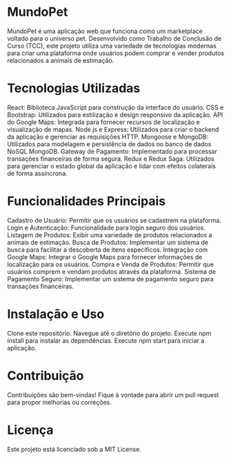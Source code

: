 # MundoPet
MundoPet é uma aplicação web que funciona como um marketplace voltado para o universo pet. Desenvolvido como Trabalho de Conclusão de Curso (TCC), este projeto utiliza uma variedade de tecnologias modernas para criar uma plataforma onde usuários podem comprar e vender produtos relacionados a animais de estimação.

# Tecnologias Utilizadas

React: Biblioteca JavaScript para construção da interface do usuário.
CSS e Bootstrap: Utilizados para estilização e design responsivo da aplicação.
API do Google Maps: Integrada para fornecer recursos de localização e visualização de mapas.
Node.js e Express: Utilizados para criar o backend da aplicação e gerenciar as requisições HTTP.
Mongoose e MongoDB: Utilizados para modelagem e persistência de dados no banco de dados NoSQL MongoDB.
Gateway de Pagamento: Implementado para processar transações financeiras de forma segura.
Redux e Redux Saga: Utilizados para gerenciar o estado global da aplicação e lidar com efeitos colaterais de forma assíncrona.


# Funcionalidades Principais

Cadastro de Usuário: Permitir que os usuários se cadastrem na plataforma.
Login e Autenticação: Funcionalidade para login seguro dos usuários.
Listagem de Produtos: Exibir uma variedade de produtos relacionados a animais de estimação.
Busca de Produtos: Implementar um sistema de busca para facilitar a descoberta de itens específicos.
Integração com Google Maps: Integrar o Google Maps para fornecer informações de localização para os usuários.
Compra e Venda de Produtos: Permitir que usuários comprem e vendam produtos através da plataforma.
Sistema de Pagamento Seguro: Implementar um sistema de pagamento seguro para transações financeiras.


# Instalação e Uso
Clone este repositório.
Navegue até o diretório do projeto.
Execute npm install para instalar as dependências.
Execute npm start para iniciar a aplicação.


# Contribuição
Contribuições são bem-vindas! Fique à vontade para abrir um pull request para propor melhorias ou correções.

# Licença
Este projeto está licenciado sob a MIT License.